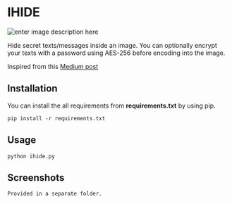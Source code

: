 ﻿# IHIDE

![enter image description here](https://i.ibb.co/MZR48SH/Ihide-sc.png)

Hide secret texts/messages inside an image. You can optionally encrypt your texts with a password using AES-256 before encoding into the image.

Inspired from this [Medium post](https://medium.com/better-programming/image-steganography-using-python-2250896e48b9)

## Installation
You can install the all requirements from **requirements.txt** by using pip.

    pip install -r requirements.txt


## Usage

    python ihide.py

## Screenshots
    
    Provided in a separate folder.


